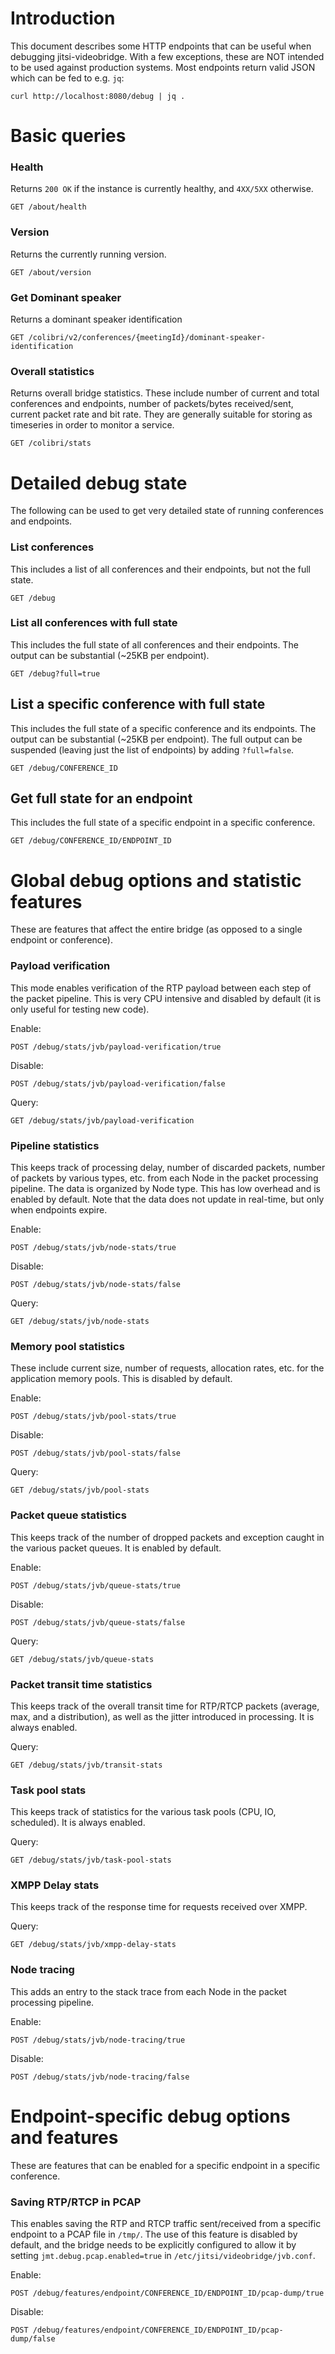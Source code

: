 # Introduction

This document describes some HTTP endpoints that can be useful when debugging jitsi-videobridge. With a few exceptions,
these are NOT intended to be used against production systems. Most endpoints return valid JSON which can be fed to e.g. `jq`:
```
curl http://localhost:8080/debug | jq .
```

# Basic queries

### Health
Returns `200 OK` if the instance is currently healthy, and `4XX/5XX` otherwise.
```
GET /about/health
```

### Version
Returns the currently running version.
```
GET /about/version
```

### Get Dominant speaker
Returns a dominant speaker identification
```
GET /colibri/v2/conferences/{meetingId}/dominant-speaker-identification
```


### Overall statistics
Returns overall bridge statistics. These include number of current and total conferences and endpoints, number of packets/bytes received/sent, current packet rate and bit rate. They are generally suitable for storing as timeseries in order to monitor a service.
```
GET /colibri/stats
```


# Detailed debug state
The following can be used to get very detailed state of running conferences and endpoints.

### List conferences
This includes a list of all conferences and their endpoints, but not the full state.
```
GET /debug
```

### List all conferences with full state
This includes the full state of all conferences and their endpoints. The output can be substantial (~25KB per endpoint).
```
GET /debug?full=true
```

## List a specific conference with full state
This includes the full state of a specific conference and its endpoints. The output can be substantial (~25KB per endpoint).
The full output can be suspended (leaving just the list of endpoints) by adding `?full=false`.
```
GET /debug/CONFERENCE_ID
```

## Get full state for an endpoint
This includes the full state of a specific endpoint in a specific conference.
```
GET /debug/CONFERENCE_ID/ENDPOINT_ID
```


# Global debug options and statistic features
These are features that affect the entire bridge (as opposed to a single endpoint or conference).

### Payload verification
This mode enables verification of the RTP payload between each step of the packet pipeline.
This is very CPU intensive and disabled by default (it is only useful for testing new code).

Enable:
```
POST /debug/stats/jvb/payload-verification/true
```

Disable:
```
POST /debug/stats/jvb/payload-verification/false
```

Query:
```
GET /debug/stats/jvb/payload-verification
```

### Pipeline statistics
This keeps track of processing delay, number of discarded packets,
number of packets by various types, etc. from each Node in the packet
processing pipeline. The data is organized by Node type. This has low overhead
and is enabled by default. Note that the data does not update in real-time, but
only when endpoints expire.

Enable:
```
POST /debug/stats/jvb/node-stats/true
```

Disable:
```
POST /debug/stats/jvb/node-stats/false
```
Query:
```
GET /debug/stats/jvb/node-stats
```

### Memory pool statistics
These include current size, number of requests, allocation rates, etc. for the application memory pools. This is disabled by default.

Enable:
```
POST /debug/stats/jvb/pool-stats/true
```

Disable:
```
POST /debug/stats/jvb/pool-stats/false
```
Query:
```
GET /debug/stats/jvb/pool-stats
```

### Packet queue statistics
This keeps track of the number of dropped packets and exception caught in the
various packet queues. It is enabled by default.

Enable:
```
POST /debug/stats/jvb/queue-stats/true
```

Disable:
```
POST /debug/stats/jvb/queue-stats/false
```

Query:
```
GET /debug/stats/jvb/queue-stats
```

### Packet transit time statistics
This keeps track of the overall transit time for RTP/RTCP packets (average,
max, and a distribution), as well as the jitter introduced in processing. It
is always enabled.

Query:
```
GET /debug/stats/jvb/transit-stats
```

### Task pool stats
This keeps track of statistics for the various task pools (CPU, IO, scheduled).
It is always enabled.

Query:
```
GET /debug/stats/jvb/task-pool-stats
```

### XMPP Delay stats
This keeps track of the response time for requests received over XMPP.

Query:
```
GET /debug/stats/jvb/xmpp-delay-stats
```

### Node tracing
This adds an entry to the stack trace from each Node in the packet processing pipeline.

Enable:
```
POST /debug/stats/jvb/node-tracing/true
```

Disable:
```
POST /debug/stats/jvb/node-tracing/false
```

# Endpoint-specific debug options and features
These are features that can be enabled for a specific endpoint in a specific conference.

### Saving RTP/RTCP in PCAP
This enables saving the RTP and RTCP traffic sent/received from a specific endpoint to a PCAP file in `/tmp/`.
The use of this feature is disabled by default, and the bridge needs to be explicitly configured to
allow it by setting `jmt.debug.pcap.enabled=true` in `/etc/jitsi/videobridge/jvb.conf`.

Enable:
```
POST /debug/features/endpoint/CONFERENCE_ID/ENDPOINT_ID/pcap-dump/true
```

Disable:
```
POST /debug/features/endpoint/CONFERENCE_ID/ENDPOINT_ID/pcap-dump/false
```
